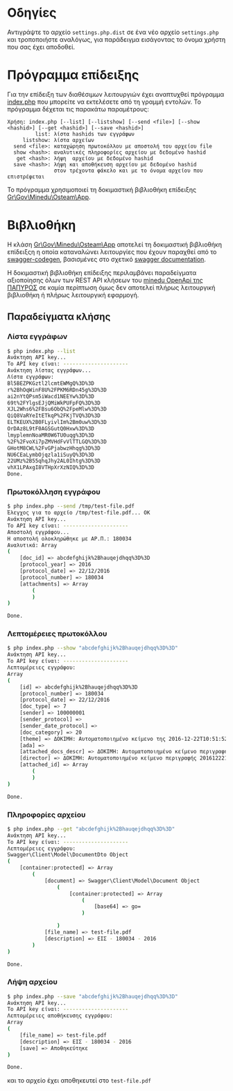 # Οδηγίες 

Αντιγράψτε το αρχείο `settings.php.dist` σε ένα νέο αρχείο `settings.php` και
τροποποιήστε αναλόγως, για παράδειγμα εισάγοντας το όνομα χρήστη που σας έχει 
αποδοθεί. 

# Πρόγραμμα επίδειξης 

Για την επίδειξη των διαθέσιμων λειτουργιών έχει αναπτυχθεί πρόγραμμα 
[index.php](index.php) που μπορείτε να εκτελέσετε από τη γραμμή εντολών.
Το πρόγραμμα δέχεται τις παρακάτω παραμέτρους: 

```
Χρήση: index.php [--list] [--listshow] [--send <file>] [--show <hashid>] [--get <hashid>] [--save <hashid>]
         list: λίστα hashids των εγγράφων
     listshow: λίστα αρχείων
  send <file>: καταχώρηση πρωτοκόλλου με αποστολή του αρχείου file
  show <hash>: αναλυτικές πληροφορίες αρχείου με δεδομένο hashid
   get <hash>: λήψη  αρχείου με δεδομένο hashid
  save <hash>: λήψη και αποθήκευση αρχείου με δεδομένο hashid
               στον τρέχοντα φάκελο και με το όνομα αρχείου που επιστρέφεται
```

Το πρόγραμμα χρησιμοποιεί τη δοκιμαστική βιβλιοθήκη επίδειξης 
[Gr\Gov\Minedu\Osteam\App](src/App.php).

# Βιβλιοθήκη 

Η κλάση [Gr\Gov\Minedu\Osteam\App](src/App.php) αποτελεί τη δοκιμαστική 
βιβλιοθήκη επίδειξςη η οποία καταναλώνει λειτουργίες που έχουν παραχθεί από το 
[swagger-codegen](https://github.com/swagger-api/swagger-codegen), βασισμένες
στο σχετικό [swagger documentation](https://protocoltest.minedu.gov.gr/openpapyros/).

>>>
Η δοκιμαστική βιβλιοθήκη επίδειξης περιλαμβάνει παραδείγματα αξιοποίησης όλων 
των REST API κλήσεων του [minedu OpenApi της ΠΑΠΥΡΟΣ](https://git.minedu.gov.gr/itminedu/minedu-OpenApi-PapyrosDrivers) 
σε καμία περίπτωση όμως δεν αποτελεί πλήρως λειτουργική βιβλιοθήκη ή πλήρως
λειτουργική εφαρμογή.
>>>

## Παραδείγματα κλήσης

### Λίστα εγγράφων 

```sh
$ php index.php --list 
Ανάκτηση API key...
Το API key είναι: ---------------------
Ανάκτηση λίστας εγγράφων...
Λίστα εγγράφων: 
Bl5BEZPKGztl2lcmtEWMgQ%3D%3D
r%2BhOqWinF8U%2FPKM6RDn45g%3D%3D
ai2nYtQPsm5iWacd1NEEYw%3D%3D
69t%2FYlgsEJjQMiWkPUFpFQ%3D%3D
XJL2Whs6%2FBsu6ObQ%2FpeMlw%3D%3D
QiQ8VaRYeItETkqP%2FKjTVQ%3D%3D
ELTKEUX%2B0FLyivlIm%2Bm0uw%3D%3D
OrDAz8L9tF0AGSGutQ0Hxw%3D%3D
lmyplemnNoaMR0W6TU0uqg%3D%3D
%2F%2FvoXi7pZMVHdFvVlTTLGQ%3D%3D
GHotM8CWL%2FvGPjabwzHhqg%3D%3D
NU6CEaLymbOjqzla1iSuyQ%3D%3D
22UMz%2B55qhqJhy2AL0Ihtg%3D%3D
vhX1LPAxgI8VTHpXrXzNIQ%3D%3D
Done.
```

### Πρωτοκόλληση εγγράφου 

```sh
$ php index.php --send /tmp/test-file.pdf
Έλεγχος για το αρχείο /tmp/test-file.pdf... OK
Ανάκτηση API key...
Το API key είναι: ---------------------
Αποστολή εγγράφου...
Η αποστολή ολοκληρώθηκε με ΑΡ.Π.: 180034
Αναλυτικά: Array
(
    [doc_id] => abcdefghijk%2Bhauqejdhqq%3D%3D
    [protocol_year] => 2016
    [protocol_date] => 22/12/2016
    [protocol_number] => 180034
    [attachments] => Array
        (
        )
)

Done.
```

### Λεπτομέρειες πρωτοκόλλου 

```sh
$ php index.php --show "abcdefghijk%2Bhauqejdhqq%3D%3D"
Ανάκτηση API key...
Το API key είναι: ---------------------
Λεπτομέρειες εγγράφου: 
Array
(
    [id] => abcdefghijk%2Bhauqejdhqq%3D%3D
    [protocol_number] => 180034
    [protocol_date] => 22/12/2016
    [doc_type] => 7
    [sender] => 100000001
    [sender_protocol] => 
    [sender_date_protocol] => 
    [doc_category] => 20
    [theme] => ΔΟΚΙΜΗ: Αυτοματοποιημένο κείμενο της 2016-12-22T10:51:52+02:00
    [ada] => 
    [attached_docs_descr] => ΔΟΚΙΜΗ: Αυτοματοποιημένο κείμενο περιγραφής 20161222101251
    [director] => ΔΟΚΙΜΗ: Αυτοματοποιημένο κείμενο περιγραφής 20161222101251
    [attached_id] => Array
        (
        )
)

Done.
```

### Πληροφορίες αρχείου 

```sh
$ php index.php --get "abcdefghijk%2Bhauqejdhqq%3D%3D"
Ανάκτηση API key...
Το API key είναι: ---------------------
Λεπτομέρειες εγγράφου: 
Swagger\Client\Model\DocumentDto Object
(
    [container:protected] => Array
        (
            [document] => Swagger\Client\Model\Document Object
                (
                    [container:protected] => Array
                        (
                            [base64] => go=
                        )

                )
            [file_name] => test-file.pdf
            [description] => ΕΙΣ - 180034 - 2016
        )
)

Done.

```

### Λήψη αρχείου 

```sh
$ php index.php --save "abcdefghijk%2Bhauqejdhqq%3D%3D"
Ανάκτηση API key...
Το API key είναι: ---------------------
Λεπτομέρειες αποθήκευσης εγγράφου: 
Array
(
    [file_name] => test-file.pdf
    [description] => ΕΙΣ - 180034 - 2016
    [save] => Αποθηκεύτηκε
)

Done.
```

και το αρχείο έχει αποθηκευτεί στο `test-file.pdf`
